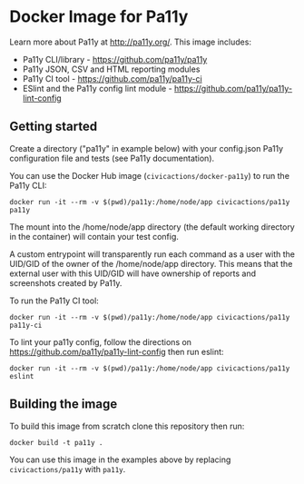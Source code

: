 # Docker Image for Pa11y

Learn more about Pa11y at http://pa11y.org/. This image includes:
 * Pa11y CLI/library - https://github.com/pa11y/pa11y
 * Pa11y JSON, CSV and HTML reporting modules
 * Pa11y CI tool - https://github.com/pa11y/pa11y-ci
 * ESlint and the Pa11y config lint module - https://github.com/pa11y/pa11y-lint-config

## Getting started

Create a directory ("pa11y" in example below) with your config.json Pa11y configuration file and tests (see Pa11y documentation).

You can use the Docker Hub image (`civicactions/docker-pa11y`) to run the Pa11y CLI:
```
docker run -it --rm -v $(pwd)/pa11y:/home/node/app civicactions/pa11y pa11y
```

The mount into the /home/node/app directory (the default working directory in the container) will contain your test config.

A custom entrypoint will transparently run each command as a user with the UID/GID of the owner of the /home/node/app directory. This means that the external user with this UID/GID will have ownership of reports and screenshots created by Pa11y.

To run the Pa11y CI tool:
```
docker run -it --rm -v $(pwd)/pa11y:/home/node/app civicactions/pa11y pa11y-ci
```

To lint your pa11y config, follow the directions on https://github.com/pa11y/pa11y-lint-config then run eslint:
```
docker run -it --rm -v $(pwd)/pa11y:/home/node/app civicactions/pa11y eslint
```

## Building the image

To build this image from scratch clone this repository then run:
```
docker build -t pa11y .
```

You can use this image in the examples above by replacing `civicactions/pa11y` with `pa11y`.
